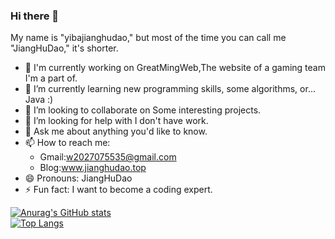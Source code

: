 ### Hi there 👋
My name is "yibajianghudao," but most of the time you can call me "JiangHuDao," it's shorter.
- 🔭 I'm currently working on GreatMingWeb,The website of a gaming team I'm a part of.
- 🌱 I’m currently learning new programming skills, some algorithms, or... Java :)
- 👯 I’m looking to collaborate on Some interesting projects.
- 🤔 I’m looking for help with I don't have work.
- 💬 Ask me about anything you'd like to know.
- 📫 How to reach me:
  - Gmail:w2027075535@gmail.com
  - Blog:www.jianghudao.top
- 😄 Pronouns: JiangHuDao
- ⚡ Fun fact: I want to become a coding expert.

[![Anurag's GitHub stats](https://github-readme-stats.vercel.app/api?username=yibajianghudao&count_private=true&show_icons=true&theme=monokai)](https://github.com/anuraghazra/github-readme-stats)  
[![Top Langs](https://github-readme-stats.vercel.app/api/top-langs/?username=yibajianghudao&layout=compact)](https://github.com/anuraghazra/github-readme-stats)


<!--
**yibajianghudao/yibajianghudao** is a ✨ _special_ ✨ repository because its `README.md` (this file) appears on your GitHub profile.

Here are some ideas to get you started:

- 🔭 I’m currently working on ...
- 🌱 I’m currently learning ...
- 👯 I’m looking to collaborate on ...
- 🤔 I’m looking for help with ...
- 💬 Ask me about ...
- 📫 How to reach me: ...
- 😄 Pronouns: ...
- ⚡ Fun fact: ...
-->
